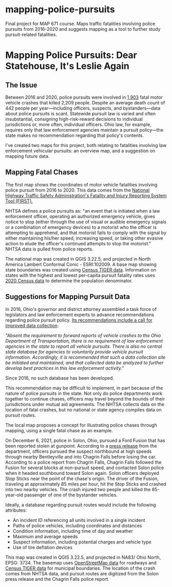 # mapping-police-pursuits
Final project for MAP 671 course. Maps traffic fatalities involving police pursuits from 2016-2020 and suggests mapping as a tool to further study pursuit-related fatalities.

# Mapping Police Pursuits: Dear Statehouse, It&#39;s Leslie Again

## **The Issue**

Between 2016 and 2020, police pursuits were involved in [1,903](https://cdan.dot.gov/SASStoredProcess/guest) fatal motor vehicle crashes that killed 2,209 people. Despite an average death count of 442 people per year—including officers, suspects, and bystanders—data about police pursuits is scant. Statewide pursuit law is varied and often insubstantial, consigning high-risk-reward decisions to individual jurisdictions or, more often, individual officers. Ohio law, for example, requires only that law enforcement agencies maintain a pursuit policy—the state makes no recommendation regarding that policy&#39;s contents.

I&#39;ve created two maps for this project, both relating to fatalities involving law enforcement vehicular pursuits: an overview map, and a suggestion on mapping future data.

## **Mapping Fatal Chases**

The first map shows the coordinates of motor vehicle fatalities involving police pursuit from 2016 to 2020. This data comes from the [National Highway Traffic Safety Administration&#39;s Fatality and Injury Reporting System Tool (FIRST).](https://cdan.dot.gov/query)

NHTSA defines a police pursuits as: &quot;an event that is initiated when a law enforcement officer, operating an authorized emergency vehicle, gives notice to stop (either through the use of visual or audible emergency signals or a combination of emergency devices) to a motorist who the officer is attempting to apprehend, and that motorist fails to comply with the signal by either maintaining his/her speed, increasing speed, or taking other evasive action to elude the officer&#39;s continued attempts to stop the motorist.&quot; NHTSA data is pulled from police reports.

The national map was created in QGIS 3.22.5, and projected in North America Lambert Conformal Conic - ESRI:102009. A base map showing state boundaries was created using [Census TIGER data](https://www.census.gov/geographies/mapping-files/time-series/geo/carto-boundary-file.html). Information on states with the highest and lowest per-capita pursuit fatality rates uses [2020 Census data](https://www.census.gov/programs-surveys/decennial-census/decade/2020/2020-census-results.html) to determine the population denominator.

## **Suggestions for Mapping Pursuit Data**

In 2016, Ohio&#39;s governor and district attorney assembled a task force of legislators and law enforcement experts to advance recommendations regarding police pursuit policy. [Its recommendations include a call for improved data collection](https://www.ohioattorneygeneral.gov/Files/Briefing-Room/News-Releases/Policy-and-Legislation/Vehicular-Pursuit/AGLEVP-Special-Report-November-2016-w-links.aspx):

_&quot;Absent the requirement to forward reports of vehicle crashes to the Ohio Department of Transportation, there is no requirement of law enforcement agencies in the state to report all vehicle pursuits. There is also no central state database for agencies to voluntarily provide vehicle pursuit information. Accordingly, it is recommended that such a data collection site be initiated and maintained, and that collected data be analyzed to further develop best practices in this law enforcement activity.&quot;_

Since 2016, no such database has been developed.

This recommendation may be difficult to implement, in part because of the nature of police pursuits in the state. Not only do police departments work together to continue chases, officers may travel beyond the bounds of their jurisdictions under mutual aid agreements. The NHTSA collects data on the location of fatal crashes, but no national or state agency compiles data on pursuit routes.

The local map proposes a concept for illustrating police chases through mapping, using a single fatal chase as an example.

On December 6, 2021, police in Solon, Ohio, pursued a Ford Fusion that has been reported stolen at gunpoint. According to a [press release](https://twitter.com/SolonPolice/status/1467932763454164996) from the department, officers pursued the suspect northbound at high speeds through nearby Bentleyville and into Chagrin Falls before losing the car. According to a police report from Chagrin Falls, Chagrin Falls followed the Fusion for several blocks at non-pursuit speed, and contacted Solon police when it headed southbound toward Solon again. Solon officers deployed Stop Sticks near the point of the chase&#39;s origin. The driver of the Fusion, traveling at approximately 85 miles per hour, hit the Stop Sticks and crashed into two nearby vehicles. The crash injured two people and killed the 85-year-old passenger of one of the bystander vehicles.

Ideally, a database regarding pursuit routes would include the following attributes:

- An incident ID referencing all units involved in a single incident
- Paths of police vehicles, including coordinates and distances
- Condition information, including time of day and weather
- Maximum and average speeds
- Suspect information, including potential charges and vehicle type
- Use of tire deflation devices

This map was created in QGIS 3.22.5, and projected in NA83/ Ohio North, EPSG: 3734. The basemap uses [OpenStreetMap data](https://www.openstreetmap.org/#map=18/40.03986/-84.20450) for roadways and [Census TIGER data](https://catalog.data.gov/dataset/tiger-line-shapefile-2016-state-ohio-current-county-subdivision-state-based) for municipal boundaries. The location of the crash comes from NHTSA data, and pursuit routes are digitized from the Solon press release and the Chagrin Falls police report.
